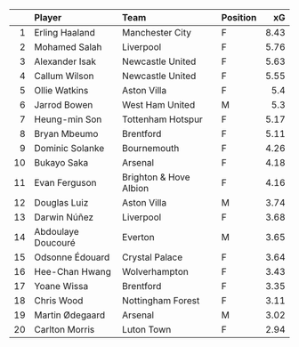 |    | Player             | Team                   | Position   |   xG |
|---:|:-------------------|:-----------------------|:-----------|-----:|
|  1 | Erling Haaland     | Manchester City        | F          | 8.43 |
|  2 | Mohamed Salah      | Liverpool              | F          | 5.76 |
|  3 | Alexander Isak     | Newcastle United       | F          | 5.63 |
|  4 | Callum Wilson      | Newcastle United       | F          | 5.55 |
|  5 | Ollie Watkins      | Aston Villa            | F          | 5.4  |
|  6 | Jarrod Bowen       | West Ham United        | M          | 5.3  |
|  7 | Heung-min Son      | Tottenham Hotspur      | F          | 5.17 |
|  8 | Bryan Mbeumo       | Brentford              | F          | 5.11 |
|  9 | Dominic Solanke    | Bournemouth            | F          | 4.26 |
| 10 | Bukayo Saka        | Arsenal                | F          | 4.18 |
| 11 | Evan Ferguson      | Brighton & Hove Albion | F          | 4.16 |
| 12 | Douglas Luiz       | Aston Villa            | M          | 3.74 |
| 13 | Darwin Núñez       | Liverpool              | F          | 3.68 |
| 14 | Abdoulaye Doucouré | Everton                | M          | 3.65 |
| 15 | Odsonne Édouard    | Crystal Palace         | F          | 3.64 |
| 16 | Hee-Chan Hwang     | Wolverhampton          | F          | 3.43 |
| 17 | Yoane Wissa        | Brentford              | F          | 3.35 |
| 18 | Chris Wood         | Nottingham Forest      | F          | 3.11 |
| 19 | Martin Ødegaard    | Arsenal                | M          | 3.02 |
| 20 | Carlton Morris     | Luton Town             | F          | 2.94 |